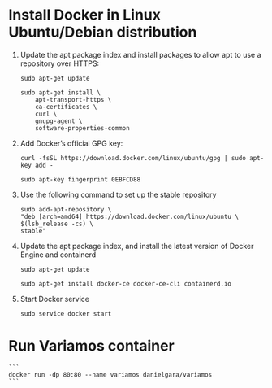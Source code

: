 # Install Docker in Linux Ubuntu/Debian distribution

1. Update the apt package index and install packages to allow apt to use a repository over HTTPS:

    ```
    sudo apt-get update

    sudo apt-get install \
        apt-transport-https \
        ca-certificates \
        curl \
        gnupg-agent \
        software-properties-common
    ```

2. Add Docker’s official GPG key:

    ```
    curl -fsSL https://download.docker.com/linux/ubuntu/gpg | sudo apt-key add -

    sudo apt-key fingerprint 0EBFCD88
    ```

3. Use the following command to set up the stable repository

    ```
    sudo add-apt-repository \
    "deb [arch=amd64] https://download.docker.com/linux/ubuntu \
    $(lsb_release -cs) \
    stable"
    ```

4. Update the apt package index, and install the latest version of Docker Engine and containerd

    ```
    sudo apt-get update

    sudo apt-get install docker-ce docker-ce-cli containerd.io
    ```

5. Start Docker service

    ```
    sudo service docker start
    ```

# Run Variamos container

    ```
    docker run -dp 80:80 --name variamos danielgara/variamos
    ```
